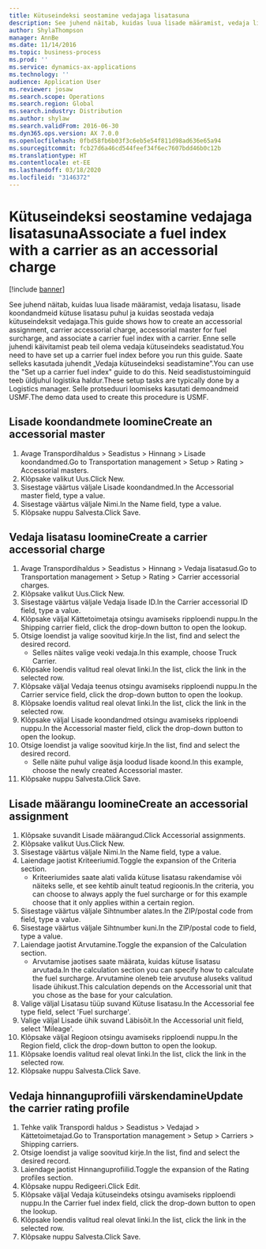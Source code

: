 ```yaml
---
title: Kütuseindeksi seostamine vedajaga lisatasuna
description: See juhend näitab, kuidas luua lisade määramist, vedaja lisatasu, lisade koondandmeid kütuse lisatasu puhul ja kuidas seostada vedaja kütuseindeksit vedajaga.
author: ShylaThompson
manager: AnnBe
ms.date: 11/14/2016
ms.topic: business-process
ms.prod: ''
ms.service: dynamics-ax-applications
ms.technology: ''
audience: Application User
ms.reviewer: josaw
ms.search.scope: Operations
ms.search.region: Global
ms.search.industry: Distribution
ms.author: shylaw
ms.search.validFrom: 2016-06-30
ms.dyn365.ops.version: AX 7.0.0
ms.openlocfilehash: 0fbd58fb6b03f3c6eb5e54f811d98ad636e65a94
ms.sourcegitcommit: fcb27d6a46cd544feef34f6ec7607bdd46b0c12b
ms.translationtype: HT
ms.contentlocale: et-EE
ms.lasthandoff: 03/18/2020
ms.locfileid: "3146372"
---
```

# <a name="associate-a-fuel-index-with-a-carrier-as-an-accessorial-charge"></a><span data-ttu-id="e02c1-103">Kütuseindeksi seostamine vedajaga lisatasuna</span><span class="sxs-lookup"><span data-stu-id="e02c1-103">Associate a fuel index with a carrier as an accessorial charge</span></span>

[!include [banner](../../includes/banner.md)]

<span data-ttu-id="e02c1-104">See juhend näitab, kuidas luua lisade määramist, vedaja lisatasu, lisade koondandmeid kütuse lisatasu puhul ja kuidas seostada vedaja kütuseindeksit vedajaga.</span><span class="sxs-lookup"><span data-stu-id="e02c1-104">This guide shows how to create an accessorial assignment, carrier accessorial charge, accessorial master for fuel surcharge, and associate a carrier fuel index with a carrier.</span></span> <span data-ttu-id="e02c1-105">Enne selle juhendi käivitamist peab teil olema vedaja kütuseindeks seadistatud.</span><span class="sxs-lookup"><span data-stu-id="e02c1-105">You need to have set up a carrier fuel index before you run this guide.</span></span> <span data-ttu-id="e02c1-106">Saate selleks kasutada juhendit „Vedaja kütuseindeksi seadistamine”.</span><span class="sxs-lookup"><span data-stu-id="e02c1-106">You can use the "Set up a carrier fuel index" guide to do this.</span></span> <span data-ttu-id="e02c1-107">Neid seadistustoiminguid teeb üldjuhul logistika haldur.</span><span class="sxs-lookup"><span data-stu-id="e02c1-107">These setup tasks are typically done by a Logistics manager.</span></span> <span data-ttu-id="e02c1-108">Selle protseduuri loomiseks kasutati demoandmeid USMF.</span><span class="sxs-lookup"><span data-stu-id="e02c1-108">The demo data used to create this procedure is USMF.</span></span>


## <a name="create-an-accessorial-master"></a><span data-ttu-id="e02c1-109">Lisade koondandmete loomine</span><span class="sxs-lookup"><span data-stu-id="e02c1-109">Create an accessorial master</span></span>
1. <span data-ttu-id="e02c1-110">Avage Transpordihaldus > Seadistus > Hinnang > Lisade koondandmed.</span><span class="sxs-lookup"><span data-stu-id="e02c1-110">Go to Transportation management > Setup > Rating > Accessorial masters.</span></span>
2. <span data-ttu-id="e02c1-111">Klõpsake valikut Uus.</span><span class="sxs-lookup"><span data-stu-id="e02c1-111">Click New.</span></span>
3. <span data-ttu-id="e02c1-112">Sisestage väärtus väljale Lisade koondandmed.</span><span class="sxs-lookup"><span data-stu-id="e02c1-112">In the Accessorial master field, type a value.</span></span>
4. <span data-ttu-id="e02c1-113">Sisestage väärtus väljale Nimi.</span><span class="sxs-lookup"><span data-stu-id="e02c1-113">In the Name field, type a value.</span></span>
5. <span data-ttu-id="e02c1-114">Klõpsake nuppu Salvesta.</span><span class="sxs-lookup"><span data-stu-id="e02c1-114">Click Save.</span></span>

## <a name="create-a-carrier-accessorial-charge"></a><span data-ttu-id="e02c1-115">Vedaja lisatasu loomine</span><span class="sxs-lookup"><span data-stu-id="e02c1-115">Create a carrier accessorial charge</span></span>
1. <span data-ttu-id="e02c1-116">Avage Transpordihaldus > Seadistus > Hinnang > Vedaja lisatasud.</span><span class="sxs-lookup"><span data-stu-id="e02c1-116">Go to Transportation management > Setup > Rating > Carrier accessorial charges.</span></span>
2. <span data-ttu-id="e02c1-117">Klõpsake valikut Uus.</span><span class="sxs-lookup"><span data-stu-id="e02c1-117">Click New.</span></span>
3. <span data-ttu-id="e02c1-118">Sisestage väärtus väljale Vedaja lisade ID.</span><span class="sxs-lookup"><span data-stu-id="e02c1-118">In the Carrier accessorial ID field, type a value.</span></span>
4. <span data-ttu-id="e02c1-119">Klõpsake väljal Kättetoimetaja otsingu avamiseks ripploendi nuppu.</span><span class="sxs-lookup"><span data-stu-id="e02c1-119">In the Shipping carrier field, click the drop-down button to open the lookup.</span></span>
5. <span data-ttu-id="e02c1-120">Otsige loendist ja valige soovitud kirje.</span><span class="sxs-lookup"><span data-stu-id="e02c1-120">In the list, find and select the desired record.</span></span>
    * <span data-ttu-id="e02c1-121">Selles näites valige veoki vedaja.</span><span class="sxs-lookup"><span data-stu-id="e02c1-121">In this example, choose Truck Carrier.</span></span>  
6. <span data-ttu-id="e02c1-122">Klõpsake loendis valitud real olevat linki.</span><span class="sxs-lookup"><span data-stu-id="e02c1-122">In the list, click the link in the selected row.</span></span>
7. <span data-ttu-id="e02c1-123">Klõpsake väljal Vedaja teenus otsingu avamiseks ripploendi nuppu.</span><span class="sxs-lookup"><span data-stu-id="e02c1-123">In the Carrier service field, click the drop-down button to open the lookup.</span></span>
8. <span data-ttu-id="e02c1-124">Klõpsake loendis valitud real olevat linki.</span><span class="sxs-lookup"><span data-stu-id="e02c1-124">In the list, click the link in the selected row.</span></span>
9. <span data-ttu-id="e02c1-125">Klõpsake väljal Lisade koondandmed otsingu avamiseks ripploendi nuppu.</span><span class="sxs-lookup"><span data-stu-id="e02c1-125">In the Accessorial master field, click the drop-down button to open the lookup.</span></span>
10. <span data-ttu-id="e02c1-126">Otsige loendist ja valige soovitud kirje.</span><span class="sxs-lookup"><span data-stu-id="e02c1-126">In the list, find and select the desired record.</span></span>
    * <span data-ttu-id="e02c1-127">Selle näite puhul valige äsja loodud lisade koond.</span><span class="sxs-lookup"><span data-stu-id="e02c1-127">In this example, choose the newly created Accessorial master.</span></span>  
11. <span data-ttu-id="e02c1-128">Klõpsake nuppu Salvesta.</span><span class="sxs-lookup"><span data-stu-id="e02c1-128">Click Save.</span></span>

## <a name="create-an-accessorial-assignment"></a><span data-ttu-id="e02c1-129">Lisade määrangu loomine</span><span class="sxs-lookup"><span data-stu-id="e02c1-129">Create an accessorial assignment</span></span>
1. <span data-ttu-id="e02c1-130">Klõpsake suvandit Lisade määrangud.</span><span class="sxs-lookup"><span data-stu-id="e02c1-130">Click Accessorial assignments.</span></span>
2. <span data-ttu-id="e02c1-131">Klõpsake valikut Uus.</span><span class="sxs-lookup"><span data-stu-id="e02c1-131">Click New.</span></span>
3. <span data-ttu-id="e02c1-132">Sisestage väärtus väljale Nimi.</span><span class="sxs-lookup"><span data-stu-id="e02c1-132">In the Name field, type a value.</span></span>
4. <span data-ttu-id="e02c1-133">Laiendage jaotist Kriteeriumid.</span><span class="sxs-lookup"><span data-stu-id="e02c1-133">Toggle the expansion of the Criteria section.</span></span>
    * <span data-ttu-id="e02c1-134">Kriteeriumides saate alati valida kütuse lisatasu rakendamise või näiteks selle, et see kehtib ainult teatud regioonis.</span><span class="sxs-lookup"><span data-stu-id="e02c1-134">In the criteria, you can choose to always apply the fuel surcharge or for this example choose that it only applies within a certain region.</span></span>  
5. <span data-ttu-id="e02c1-135">Sisestage väärtus väljale Sihtnumber alates.</span><span class="sxs-lookup"><span data-stu-id="e02c1-135">In the ZIP/postal code from field, type a value.</span></span>
6. <span data-ttu-id="e02c1-136">Sisestage väärtus väljale Sihtnumber kuni.</span><span class="sxs-lookup"><span data-stu-id="e02c1-136">In the ZIP/postal code to field, type a value.</span></span>
7. <span data-ttu-id="e02c1-137">Laiendage jaotist Arvutamine.</span><span class="sxs-lookup"><span data-stu-id="e02c1-137">Toggle the expansion of the Calculation section.</span></span>
    * <span data-ttu-id="e02c1-138">Arvutamise jaotises saate määrata, kuidas kütuse lisatasu arvutada.</span><span class="sxs-lookup"><span data-stu-id="e02c1-138">In the calculation section you can specify how to calculate the fuel surcharge.</span></span> <span data-ttu-id="e02c1-139">Arvutamine oleneb teie arvutuse aluseks valitud lisade ühikust.</span><span class="sxs-lookup"><span data-stu-id="e02c1-139">This calculation depends on the Accessorial unit that you chose as the base for your calculation.</span></span>  
8. <span data-ttu-id="e02c1-140">Valige väljal Lisatasu tüüp suvand Kütuse lisatasu.</span><span class="sxs-lookup"><span data-stu-id="e02c1-140">In the Accessorial fee type field, select 'Fuel surcharge'.</span></span>
9. <span data-ttu-id="e02c1-141">Valige väljal Lisade ühik suvand Läbisõit.</span><span class="sxs-lookup"><span data-stu-id="e02c1-141">In the Accessorial unit field, select 'Mileage'.</span></span>
10. <span data-ttu-id="e02c1-142">Klõpsake väljal Regioon otsingu avamiseks ripploendi nuppu.</span><span class="sxs-lookup"><span data-stu-id="e02c1-142">In the Region field, click the drop-down button to open the lookup.</span></span>
11. <span data-ttu-id="e02c1-143">Klõpsake loendis valitud real olevat linki.</span><span class="sxs-lookup"><span data-stu-id="e02c1-143">In the list, click the link in the selected row.</span></span>
12. <span data-ttu-id="e02c1-144">Klõpsake nuppu Salvesta.</span><span class="sxs-lookup"><span data-stu-id="e02c1-144">Click Save.</span></span>

## <a name="update-the-carrier-rating-profile"></a><span data-ttu-id="e02c1-145">Vedaja hinnanguprofiili värskendamine</span><span class="sxs-lookup"><span data-stu-id="e02c1-145">Update the carrier rating profile</span></span>
1. <span data-ttu-id="e02c1-146">Tehke valik Transpordi haldus > Seadistus > Vedajad > Kättetoimetajad.</span><span class="sxs-lookup"><span data-stu-id="e02c1-146">Go to Transportation management > Setup > Carriers > Shipping carriers.</span></span>
2. <span data-ttu-id="e02c1-147">Otsige loendist ja valige soovitud kirje.</span><span class="sxs-lookup"><span data-stu-id="e02c1-147">In the list, find and select the desired record.</span></span>
3. <span data-ttu-id="e02c1-148">Laiendage jaotist Hinnanguprofiilid.</span><span class="sxs-lookup"><span data-stu-id="e02c1-148">Toggle the expansion of the Rating profiles section.</span></span>
4. <span data-ttu-id="e02c1-149">Klõpsake nuppu Redigeeri.</span><span class="sxs-lookup"><span data-stu-id="e02c1-149">Click Edit.</span></span>
5. <span data-ttu-id="e02c1-150">Klõpsake väljal Vedaja kütuseindeks otsingu avamiseks ripploendi nuppu.</span><span class="sxs-lookup"><span data-stu-id="e02c1-150">In the Carrier fuel index field, click the drop-down button to open the lookup.</span></span>
6. <span data-ttu-id="e02c1-151">Klõpsake loendis valitud real olevat linki.</span><span class="sxs-lookup"><span data-stu-id="e02c1-151">In the list, click the link in the selected row.</span></span>
7. <span data-ttu-id="e02c1-152">Klõpsake nuppu Salvesta.</span><span class="sxs-lookup"><span data-stu-id="e02c1-152">Click Save.</span></span>

